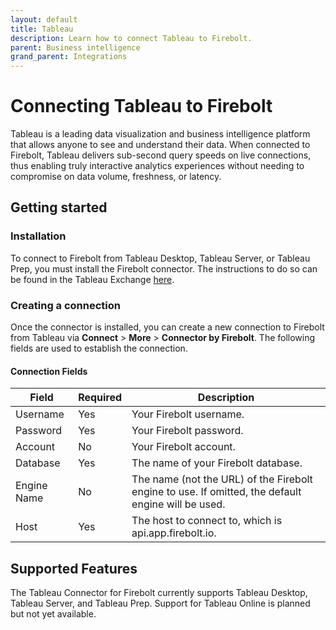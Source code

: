```yaml
---
layout: default
title: Tableau
description: Learn how to connect Tableau to Firebolt.
parent: Business intelligence
grand_parent: Integrations
---
```


# Connecting Tableau to Firebolt

Tableau is a leading data visualization and business intelligence platform that allows anyone to see and understand their data. When connected to Firebolt, Tableau delivers sub-second query speeds on live connections, thus enabling truly interactive analytics experiences without needing to compromise on data volume, freshness, or latency.
  
## Getting started
  
### Installation

To connect to Firebolt from Tableau Desktop, Tableau Server, or Tableau Prep, you must install the Firebolt connector. The instructions to do so can be found in the Tableau Exchange [here](https://exchange.tableau.com/products/650).
  
### Creating a connection

Once the connector is installed, you can create a new connection to Firebolt from Tableau via **Connect** > **More** > **Connector by Firebolt**. The following fields are used to establish the connection.

#### Connection Fields

| Field       | Required | Description                                                                                        |
|-------------|----------|----------------------------------------------------------------------------------------------------|
| Username    | Yes      | Your Firebolt username.                                                                            |
| Password    | Yes      | Your Firebolt password.                                                                            |
| Account     | No       | Your Firebolt account.                                                                             |
| Database    | Yes      | The name of your Firebolt database.                                                                |
| Engine Name | No       | The name (not the URL) of the Firebolt engine to use. If omitted, the default engine will be used. |
| Host        | Yes      | The host to connect to, which is api.app.firebolt.io.                                              |

## Supported Features

The Tableau Connector for Firebolt currently supports Tableau Desktop, Tableau Server, and Tableau Prep. Support for Tableau Online is planned but not yet available.
